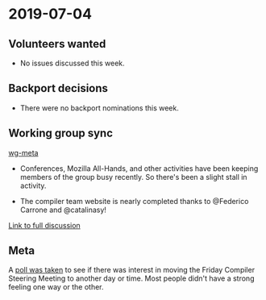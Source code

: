 # 2019-07-04

## Volunteers wanted

- No issues discussed this week.

## Backport decisions

- There were no backport nominations this week.

## Working group sync

[wg-meta](https://github.com/rust-lang/compiler-team/blob/master/content/docs/working-groups/meta/_index.md)

- Conferences, Mozilla All-Hands, and other activities have been keeping members of the group busy recently.
So there's been a slight stall in activity.

- The compiler team website is nearly completed thanks to @Federico Carrone and @catalinasy!

[Link to full discussion](https://rust-lang.zulipchat.com/#narrow/stream/131828-t-compiler/topic/weekly.20meeting.202019-07-04.20.2354818/near/169654430)

## Meta

A [poll was taken](https://rust-lang.zulipchat.com/#narrow/stream/131828-t-compiler/topic/weekly.20meeting.202019-07-04.20.2354818/near/169652882) to see if there was interest in moving the Friday Compiler Steering Meeting to another day or time.
Most people didn't have a strong feeling one way or the other.
